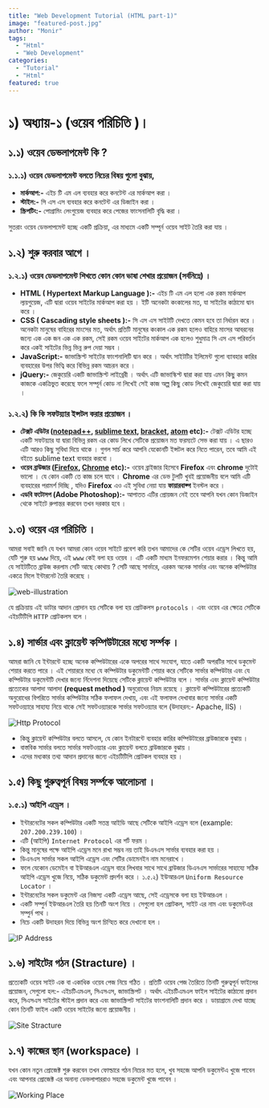 ```yaml
---
title: "Web Development Tutorial (HTML part-1)"
image: "featured-post.jpg"
author: "Monir"
tags:
  - "Html"
  - "Web Development"
categories:
  - "Tutorial"
  - "Html"
featured: true
---
```


# ১) অধ্যায়-১ (ওয়েব পরিচিতি )।

## ১.১) ওয়েব ডেভলাপমেন্ট কি ?

### ১.১.১) ওয়েব ডেভলাপমেন্ট বলতে নিচের বিষয় গুলো বুঝায়,

- **মার্কআপ:-** এইচ টি এম এল ব্যবহার করে কনটেন্ট এর  মার্কআপ করা ।
- **স্টাইল:-** সি এস এস ব্যবহার করে কনটেন্ট এর ডিজাইন করা ।
- **স্ক্রিপটিং:-** পোগ্রামিং লেংগুয়েজ ব্যবহার করে পেজের ফাংসনালিটি বৃদ্ধি করা ।

সুতরাং ওয়েব ডেভলাপমেন্ট হচ্ছে একটি প্রক্রিয়া, এর মাধ্যমে একটি সম্পূর্ন ওয়েব সাইট তৈরি করা যায় ।

## ১.২) শুরু করবার আগে ।

### ১.২.১) ওয়েব ডেভলাপমেন্ট শিখতে কোন কোন ভাষা শেখার প্রয়োজন (সর্বনিম্নে) ।

- **HTML ( Hypertext Markup Language ):-** এইচ টি এম এল হলো এক রকম মার্কআপ ল্যয়গুয়েজ, এটি দ্বারা ওয়েব সাইটের মার্কআপ করা হয় । ইটি অনেকটা কংকালের মত, যা সাইটের কাঠামো দ্বান করে ।
- **CSS ( Cascading style sheets ):-** সি এস এস সাইটটি দেখতে কেমন হবে তা নির্ধারন করে । অনেকটা মানুষের বাহিরের মাংসের মত, অর্থাৎ প্রতিটি মানুষের কংকাল এক রকম হলেও বাহিরে মাংসর আবরনের জন্যে এক এক জন এক এক রকম, সেই রকম ওয়েব সাইটের মার্কআপ এক হলেও শুধুমাত্র সি এস এস পরিবর্তন করে একই সাইটের ভিন্ন ভিন্ন রুপ দেয়া সম্ভব ।
- **JavaScript:-** জাভাস্ক্রিপ্ট সাইটের ফাংশনালিটি দ্বান করে । অর্থাৎ সাইটটির ইলিমেন্ট গুলো ব্যাবহার কারির ব্যবহারের উপর ভিত্বি করে বিভিন্ন রকম আচরন করে ।
- **jQuery:-** জেকুয়েরি একটি জাভাস্ক্রিপ্ট লাইব্রেরী । অর্থাৎ এটি জাভাস্কিপ্ট দ্বারা করা যায় এমন কিছু কমন কাজকে একত্রিভুত করেছে ফলে সম্পূর্ন কোড না লিখেই সেই কাজ অল্প কিছু কোড লিখেই জেকুয়েরি দ্বারা করা যায় ।

### ১.২.২) কি কি সফটয়্যার ইন্সটল করার প্রয়োজন ।

- **টেক্সট এডিটর ([notepad++](https://notepad-plus-plus.org), [sublime text](https://www.sublimetext.com), [bracket](http://brackets.io), [atom](https://atom.io) etc):-** টেক্সট এডিটর হচ্ছে একটি সফটয়্যার যা দ্বারা  বিভিন্ন রকম এর কোড লিখে সেটিকে প্রয়োজন মত ফরম্যটে সেভ করা যায় । এ ছারও এটি আরও কিছু সুবিধা দিয়ে থাকে । গুগল সার্চ করে আপনি যেকোনটি ইন্সটল করে নিতে পারেন, তবে আমি এই বইতে sublime text ব্যবহার করবো ।
- **ওয়েব ব্রাউজার ([Firefox](https://www.mozilla.org/en-US/firefox/products), [Chrome](https://www.google.com/chrome) etc):-** ওয়েব ব্রাইজার হিসেবে **Firefox** এবং **chrome** দুটোই ভালো । যে কোন একটি তে কাজ চলে যাবে । **Chrome** এর ডেভ টুলটি খুবই প্রয়োজনীয় বলে আমি এটি ব্যবহারের পরামর্শ দিচ্ছি , যদিও **Firefox** এও এই সুবিধা নেয়া যায় **ফায়ারবাক্গ** ইনস্টল করে ।
- **এডবি ফটোসপ (Adobe Photoshop):-** আপাতত এটির প্রোয়জন নেই তবে আপনি যখন কোন ডিজাইন থেকে সাইটে রুপান্তর করবেন তখন দরকার হবে ।

## ১.৩) ওয়েব এর পরিচিতি ।

আমরা সবাই জানি যে যখন আমরা কোন ওয়েব সাইটে প্রবেশ করি তখন আমাদের কে সেটির ওয়েব এড্রেস লিখতে হয়, যেটি শুরু হয় `www` দিয়ে, এই `www` কেই বলা হয় ওয়েব । এটি একটি মাধ্যম ইনফরমেশন শেয়ার করার । কিন্তু আমি যে সাইটটিতে ব্রাউজ করলাম সেটি আছে কোথায় ? সেটি আছে সার্ভারে, এরকম অনেক সার্ভার এবং অনেক কম্পিউটার একত্রে মিলে ইন্টারনেট তৈরি করেছে ।

![web-illustration]({{site.baseurl}}/images/web-illustration.png)

যে প্রক্রিয়ায় এই ডাটার আদান প্রোদান হয় সেটিকে বলা হয় প্রোটকলস `protocols` । এবং ওয়েব এর ক্ষেত্রে সেটিকে এইচটিটিপি `HTTP` প্রোটকলস বলে ।

## ১.৪) সার্ভার এবং ক্লায়েন্ট কম্পিউটারের মধ্যে সর্ম্পক ।

আমরা জানি যে ইন্টারন্টে হচ্ছে অনেক কম্পিউটারের একে অপরের সাথে সংযোগ, যাতে একটি অপরটির সাথে ডকুমেন্ট শেয়ার করতে পারে । এই শেয়াররে মধ্যে যে কম্পিউটার ডকুমেন্টটি শেয়ার করে সেটিকে সার্ভার কম্পিউটার এবং যে কম্পিউটার ডকুমেন্টটি দেখার জন্যে র্নিদেশনা দিয়েছে সেটিকে ক্লায়েন্ট কম্পিউটার বলে । সার্ভার এবং ক্লায়েন্ট কম্পিউটার প্রত্যেকের আলাদা আলাদা **(request method )** অনুরোধের নিয়ম রয়েছে । ক্লায়েন্ট কম্পিউটারের প্রত্যেকটি অনুরোধের বিপরিতে সার্ভার কম্পিউটার সঠিক ফলাফল দেখায়, এবং এই ফলাফল দেখাবার জন্যে সার্ভার একটি সফটওয়্যারে সাহায্য নিয়ে থাকে সেই সফটওয়্যারকে সার্ভার সফটওয়্যার বলে (উদাহরন:- Apache, IIS) ।

![Http Protocol]({{site.baseurl}}/images/http-protocol.png)

- কিন্তু ক্লায়েন্ট কম্পিউটার বলতে আসলে, যে কোন ইনটারন্টে ব্যবহার কারির কম্পিউটারের ব্রাউজারকে বুঝায় ।
- বাস্তবিক সার্ভার বলতে সার্ভার সফটওয়্যার এবং ক্লায়েন্ট বলতে ব্রাউজারকে বুঝায় ।
- এদের মধ্যকার তথ্য আদান প্রদানের জন্যে এইচটিটিপি প্রোটকল ব্যবহার হয় ।

## ১.৫) কিছু গুরুত্বপূর্ন বিষয় সর্ম্পকে আলোচনা ।

### ১.৫.১) আইপি এড্রেস ।

- ইন্টারনেটের সকল কম্পিউটার একটি সতন্ত্র আইডি আছে সেটিকে আইপি এড্রেস বলে (example: `207.200.239.100`) ।
- এটি (আইপি) `Internet Protocol` এর শর্ট ফরম ।
- কিন্তু মানুষের পক্ষে আইপি এড্রেস মনে রাখা সম্ভব নয় তাই ডিএনএস সার্ভার ব্যবহার করা হয় ।
- ডিএনএস সার্ভার সকল আইপি এড্রেস এবং সেটির ডোমেনইন নাম মনেরাখে ।
- ফলে যেকোন ডেমেইন বা ইউআরএল এড্রেস বারে লিখবার সাথে সাথে ব্রাউজার ডিএনএস সার্ভারের সাহায্যে সঠিক আইপি এড্রেস খুজে নিয়ে, সঠিক ডকুমেন্ট প্রদর্শন করে ।
১.৫.২) ইউআরএল `Uniform Resource Locator` ।
- ইন্টারনেটের সকল ডকুমেন্ট এর নিজস্য একটি এড্রেস আছে, সেই এড্রেসকে বলা হয় ইউআরএল ।
- একটি সম্পুর্ন ইউআরএল তৈরি হয় তিনটি অংশ নিয়ে । সেগুলো হল প্রোটকল, সাইট এর নাম এবং ডকুমেন্টএর সম্পুর্ন পাথ ।
- নিচে একটি উদাহরন দিয়ে বিভিন্ন অংশ চিন্হিত করে দেখানো হল ।

![IP Address]({{site.baseurl}}/images/ip-address.png)

## ১.৬) সাইটের গঠন (Stracture) ।

প্রত্যেকটি ওয়েব সাইট এক বা একাধিক ওয়েব পেজ নিয়ে গঠিত । প্রতিটি ওয়েব পেজ তৈরিতে তিনটি গুরুত্বপূর্ন ফাইলের প্রয়োজন, সেগুলো হল:- এইচটিএমএল, সিএসএস, জাভাস্ক্রিপট । অর্থাৎ এইচটিএমএল ফাইল সাইটের কাঠামো প্রদান করে, সিএসএস সাইটের স্টাইল প্রদান করে এবং জাভাস্ক্রিপট সাইটের ফাংশনালিটি প্রদান করে । ডায়াগ্রামে দেখা যাচ্ছে কোন তিনটি ফাইল একটি ওয়েব সাইটের জন্যে প্রয়োজনীয় ।

![Site Stracture]({{site.baseurl}}/images/site-stracture.png)

## ১.৭) কাজের স্থান (workspace) ।

যখন কোন নতুন প্রোজেক্ট শুরু করবেন তখন ফোল্ডারে গঠন নিচের মত হলে, খুব সহজে আপনি ডকুমেন্টএ খুজে পাবেন এবং আপনার প্রোজেক্ট এর অনান্য ডেভলাপাররাও সহজে ডকুমেন্ট খুজে পাবেন ।

![Working Place]({{site.baseurl}}/images/working-place.png)
